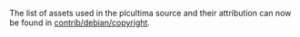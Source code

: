 The list of assets used in the plcultima source and their attribution can now be found in [contrib/debian/copyright](../contrib/debian/copyright).
